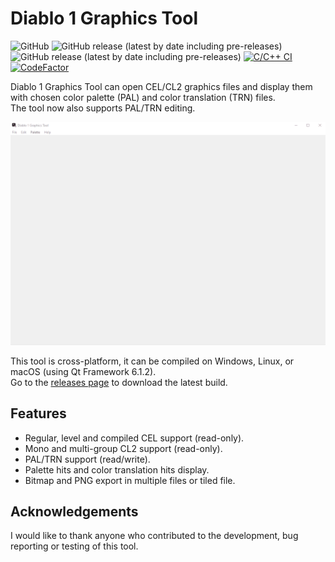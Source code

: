 # Diablo 1 Graphics Tool
![GitHub](https://img.shields.io/github/license/savagesteel/d1-graphics-tool)
![GitHub release (latest by date including pre-releases)](https://img.shields.io/github/v/release/savagesteel/d1-graphics-tool?include_prereleases)
![GitHub release (latest by date including pre-releases)](https://img.shields.io/github/downloads-pre/savagesteel/d1-graphics-tool/latest/total)
[![C/C++ CI](https://github.com/savagesteel/d1-graphics-tool/actions/workflows/linux.yml/badge.svg)](https://github.com/savagesteel/d1-graphics-tool/actions/workflows/linux.yml)
[![CodeFactor](https://www.codefactor.io/repository/github/savagesteel/d1-graphics-tool/badge)](https://www.codefactor.io/repository/github/savagesteel/d1-graphics-tool)

Diablo 1 Graphics Tool can open CEL/CL2 graphics files and display them with chosen color palette (PAL) and color translation (TRN) files.  
The tool now also supports PAL/TRN editing.

![Screenshot 1](/images/demo001.gif)

This tool is cross-platform, it can be compiled on Windows, Linux, or macOS (using Qt Framework 6.1.2).  
Go to the [releases page](https://github.com/savagesteel/d1-graphics-tool/releases) to download the latest build.

## Features
- Regular, level and compiled CEL support (read-only).
- Mono and multi-group CL2 support (read-only).
- PAL/TRN support (read/write).
- Palette hits and color translation hits display.
- Bitmap and PNG export in multiple files or tiled file.

## Acknowledgements
I would like to thank anyone who contributed to the development, bug reporting or testing of this tool.
